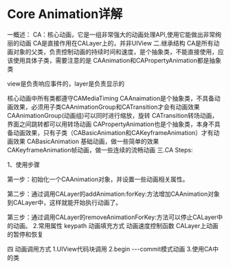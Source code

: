 #  Core Animation详解
一概述：
CA：核心动画，它是一组非常强大的动画处理API,使用它能做出非常绚丽的动画
CA是直接作用在CALayer上的，并非UIView
二.继承结构
CA是所有动画对象的父类，负责控制动画的持续时间和速度，是个抽象类，不能直接使用，应该使用具体子类，需要注意的是
CAAnimation和CAPropertyAnimation都是抽象类

view是负责响应事件的，layer是负责显示的


核心动画中所有类都遵守CAMediaTiming
CAAnaimation是个抽象类，不具备动画效果，必须用子类CAAnimationGroup和CATransition才会有动画效果
CAAnimationGroup(动画组)可以同时进行缩放，旋转
CATransition转场动画，界面之间跳转都可以用转场动画
CAPropertyAnimation也是个抽象类，本身不具备动画效果，只有子类（CABasicAnimation和CAKeyframeAnimation）才有动画效果
CABasicAnimation 基础动画，做一些简单的效果
CAKeyframeAnimation帧动画，做一些连续的流畅动画
三.CA Steps:

1、使用步骤

第一步：初始化一个CAAnimation对象，并设置一些动画相关属性。

第二步：通过调用CALayer的addAnimation:forKey:方法增加CAAnimation对象到CALayer中，这样就能开始执行动画了。

第三步：通过调用CALayer的removeAnimationForKey:方法可以停止CALayer中的动画。
2.常用属性   keypath  动画填充方式  动画速度控制函数 CALayer上动画的暂停和恢复

四 动画调用方式
1.UIView代码块调用
2.begin ---commit模式动画
3.使用CA中的类




























